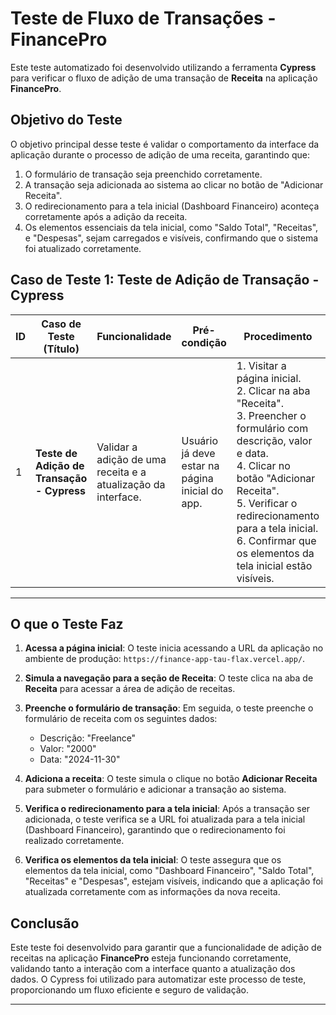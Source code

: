 # Teste de Fluxo de Transações - FinancePro

Este teste automatizado foi desenvolvido utilizando a ferramenta **Cypress** para verificar o fluxo de adição de uma transação de **Receita** na aplicação **FinancePro**.

## Objetivo do Teste

O objetivo principal desse teste é validar o comportamento da interface da aplicação durante o processo de adição de uma receita, garantindo que:

1. O formulário de transação seja preenchido corretamente.
2. A transação seja adicionada ao sistema ao clicar no botão de "Adicionar Receita".
3. O redirecionamento para a tela inicial (Dashboard Financeiro) aconteça corretamente após a adição da receita.
4. Os elementos essenciais da tela inicial, como "Saldo Total", "Receitas", e "Despesas", sejam carregados e visíveis, confirmando que o sistema foi atualizado corretamente.

## **Caso de Teste 1: Teste de Adição de Transação - Cypress**

| **ID** | **Caso de Teste (Título)**                        | **Funcionalidade**                                              | **Pré-condição**                                    | **Procedimento**                                                                                                                                                       | **Resultado Esperado**                                                                                                                                                                 |
|--------|--------------------------------------------------|----------------------------------------------------------------|-----------------------------------------------------|----------------------------------------------------------------------------------------------------------------------------------------------------------------------|---------------------------------------------------------------------------------------------------------------------------------------------------------------------------------------|
| 1      | **Teste de Adição de Transação - Cypress**       | Validar a adição de uma receita e a atualização da interface.   | Usuário já deve estar na página inicial do app.     | 1. Visitar a página inicial.<br>2. Clicar na aba "Receita".<br>3. Preencher o formulário com descrição, valor e data.<br>4. Clicar no botão "Adicionar Receita".<br>5. Verificar o redirecionamento para a tela inicial.<br>6. Confirmar que os elementos da tela inicial estão visíveis. | A transação é adicionada corretamente. A página é redirecionada para o Dashboard Financeiro. Os elementos "Dashboard Financeiro", "Saldo Total", "Receitas" e "Despesas" estão visíveis. |

---

## O que o Teste Faz

1. **Acessa a página inicial**: O teste inicia acessando a URL da aplicação no ambiente de produção: `https://finance-app-tau-flax.vercel.app/`.

2. **Simula a navegação para a seção de Receita**: O teste clica na aba de **Receita** para acessar a área de adição de receitas.

3. **Preenche o formulário de transação**: Em seguida, o teste preenche o formulário de receita com os seguintes dados:
    - Descrição: "Freelance"
    - Valor: "2000"
    - Data: "2024-11-30"

4. **Adiciona a receita**: O teste simula o clique no botão **Adicionar Receita** para submeter o formulário e adicionar a transação ao sistema.

5. **Verifica o redirecionamento para a tela inicial**: Após a transação ser adicionada, o teste verifica se a URL foi atualizada para a tela inicial (Dashboard Financeiro), garantindo que o redirecionamento foi realizado corretamente.

6. **Verifica os elementos da tela inicial**: O teste assegura que os elementos da tela inicial, como "Dashboard Financeiro", "Saldo Total", "Receitas" e "Despesas", estejam visíveis, indicando que a aplicação foi atualizada corretamente com as informações da nova receita.

## Conclusão

Este teste foi desenvolvido para garantir que a funcionalidade de adição de receitas na aplicação **FinancePro** esteja funcionando corretamente, validando tanto a interação com a interface quanto a atualização dos dados. O Cypress foi utilizado para automatizar este processo de teste, proporcionando um fluxo eficiente e seguro de validação.

---